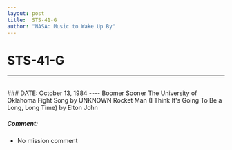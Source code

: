 ```yaml
---
layout: post
title:  STS-41-G
author: "NASA: Music to Wake Up By"
---
```


# STS-41-G
----
<br/>
### DATE: October 13, 1984
----
Boomer Sooner The University of Oklahoma Fight Song by UNKNOWN
Rocket Man (I Think It's Going To Be a Long, Long Time) by Elton John

##### Comment:
* No mission comment
